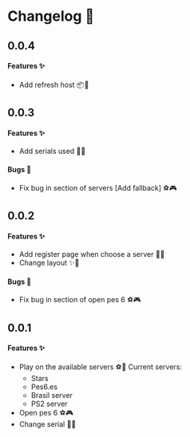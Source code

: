 # Changelog 📃

## 0.0.4

<h4>Features ✨</h4>

  * Add refresh host 📦🌌

## 0.0.3

<h4>Features ✨</h4>

  * Add serials used 📃✨

<h4>Bugs 🐞</h4>

  * Fix bug in section of servers [Add fallback] ⚽🎮
  
## 0.0.2

<h4>Features ✨</h4>

  * Add register page when choose a server 📃🌟
  * Change layout ✨🌠

<h4>Bugs 🐞</h4>

  * Fix bug in section of open pes 6 ⚽🎮

## 0.0.1

<h4>Features ✨</h4>

  * Play on the available servers ⚽🌟
    Current servers:
      - Stars
      - Pes6.es
      - Brasil server
      - PS2 server
  * Open pes 6 ⚽🎮
  * Change serial 📃✨

